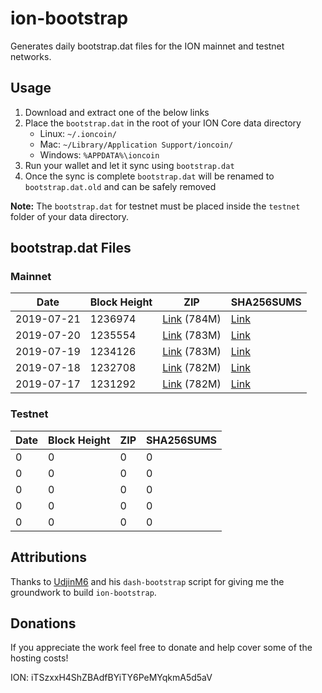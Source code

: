 # ion-bootstrap

Generates daily bootstrap.dat files for the ION mainnet and testnet networks.

## Usage

1. Download and extract one of the below links
2. Place the `bootstrap.dat` in the root of your ION Core data directory
    - Linux: `~/.ioncoin/`
    - Mac: `~/Library/Application Support/ioncoin/`
    - Windows: `%APPDATA%\ioncoin`
3. Run your wallet and let it sync using `bootstrap.dat`
4. Once the sync is complete `bootstrap.dat` will be renamed to `bootstrap.dat.old` and can be safely removed

**Note:** The `bootstrap.dat` for testnet must be placed inside the `testnet` folder of your data directory.

## bootstrap.dat Files

### Mainnet

|    Date    | Block Height | ZIP | SHA256SUMS |
| ---------- | ------------ | --- | ---------- |
| 2019-07-21 | 1236974 | [Link](https://s3-ap-southeast-2.amazonaws.com/ion-bootstrap/mainnet/2019-07-21/bootstrap.dat.zip) (784M) | [Link](https://s3-ap-southeast-2.amazonaws.com/ion-bootstrap/mainnet/2019-07-21/SHA256SUMS) |
| 2019-07-20 | 1235554 | [Link](https://s3-ap-southeast-2.amazonaws.com/ion-bootstrap/mainnet/2019-07-20/bootstrap.dat.zip) (783M) | [Link](https://s3-ap-southeast-2.amazonaws.com/ion-bootstrap/mainnet/2019-07-20/SHA256SUMS) |
| 2019-07-19 | 1234126 | [Link](https://s3-ap-southeast-2.amazonaws.com/ion-bootstrap/mainnet/2019-07-19/bootstrap.dat.zip) (783M) | [Link](https://s3-ap-southeast-2.amazonaws.com/ion-bootstrap/mainnet/2019-07-19/SHA256SUMS) |
| 2019-07-18 | 1232708 | [Link](https://s3-ap-southeast-2.amazonaws.com/ion-bootstrap/mainnet/2019-07-18/bootstrap.dat.zip) (782M) | [Link](https://s3-ap-southeast-2.amazonaws.com/ion-bootstrap/mainnet/2019-07-18/SHA256SUMS) |
| 2019-07-17 | 1231292 | [Link](https://s3-ap-southeast-2.amazonaws.com/ion-bootstrap/mainnet/2019-07-17/bootstrap.dat.zip) (782M) | [Link](https://s3-ap-southeast-2.amazonaws.com/ion-bootstrap/mainnet/2019-07-17/SHA256SUMS) |

### Testnet

|    Date    | Block Height | ZIP | SHA256SUMS |
| ---------- | ------------ | --- | ---------- |
| 0 | 0 | 0 | 0 |
| 0 | 0 | 0 | 0 |
| 0 | 0 | 0 | 0 |
| 0 | 0 | 0 | 0 |
| 0 | 0 | 0 | 0 |

## Attributions

Thanks to [UdjinM6](https://github.com/UdjinM6) and his `dash-bootstrap` script
for giving me the groundwork to build `ion-bootstrap`.

## Donations

If you appreciate the work feel free to donate and help cover some of the
hosting costs!

ION: iTSzxxH4ShZBAdfBYiTY6PeMYqkmA5d5aV
